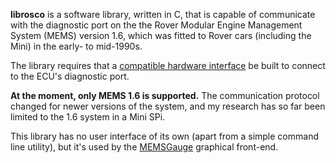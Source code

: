 **librosco** is a software library, written in C, that is capable of communicate with the diagnostic port on the the Rover Modular Engine Management System (MEMS) version 1.6, which was fitted to Rover cars (including the Mini) in the early- to mid-1990s.

The library requires that a [compatible hardware interface](HardwareInterface.md) be built to connect to the ECU's diagnostic port.

**At the moment, only MEMS 1.6 is supported.** The communication protocol changed for newer versions of the system, and my research has so far been limited to the 1.6 system in a Mini SPi.

This library has no user interface of its own (apart from a simple command line utility), but it's used by the [MEMSGauge](https://www.github.com/colinbourassa/memsgauge) graphical front-end.
